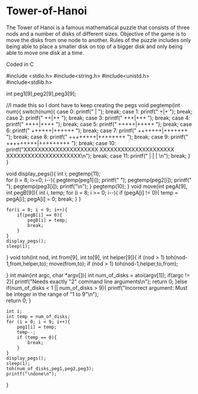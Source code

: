 # Tower-of-Hanoi
The Tower of Hanoi is a famous mathematical puzzle that consists of three nods and a number of disks of different sizes. Objective of the game is to move the disks from one node to another. Rules of the puzzle includes only being able to place a smaller disk on top of a bigger disk and only being able to move one disk at a time.

Coded in C

#include <stdio.h>
#include<string.h>
#include<unistd.h>
#include<stdlib.h>


int peg1[9],peg2[9],peg3[9];

//I made this so I dont have to keep creating the pegs
void pegtemp(int num){
        switch(num){
                case 0:
                        printf("          |          ");
                        break;
                case 1:
                        printf("         +|+         ");
                        break;
                case 2:
                        printf("        ++|++        ");
                        break;
                case 3:
                        printf("       +++|+++       ");
                        break;
                case 4:
                        printf("      ++++|++++      ");
                        break;
                case 5:
                        printf("     +++++|+++++     ");
                        break;
                case 6:
                        printf("    ++++++|++++++    ");
                        break;
                case 7:
                        printf("   +++++++|+++++++   ");
                        break;
                case 8:
                        printf("  ++++++++|++++++++  ");
                        break;
                case 9:
                        printf(" +++++++++|+++++++++ ");
                        break;
		case 10:
			printf("XXXXXXXXXXXXXXXXXXXXX     XXXXXXXXXXXXXXXXXXXXX     XXXXXXXXXXXXXXXXXXXXX\n");
			break;
		case 11:
			printf("          |                         |                         |          \n");
			break;
    }
}


void display_pegs(){
	int i;
	pegtemp(11);	
	for (i = 8; i>=0; i--){
		pegtemp(peg1[i]);
		printf("     ");
		pegtemp(peg2[i]);
		printf("     ");
		pegtemp(peg3[i]);
		printf("\n");
	}
	pegtemp(10);
}
void move(int pegA[9], int pegB[9]){
    int i, temp;
    for (i = 8; i >= 0; i--){
        if (pegA[i] != 0){
            temp = pegA[i];
            pegA[i] = 0;
            break;
        }
    }
    
    for(i = 0; i < 9; i++){
        if(pegB[i] == 0){
            pegB[i] = temp;
            break;
        }
    }
    display_pegs();
    sleep(1);
} 
void toh(int nod, int from[9], int to[9], int helper[9]){
    if (nod > 1) toh(nod-1,from,helper,to);
    move(from,to);
    if (nod > 1) toh(nod-1,helper,to,from);
    
}
int main(int argc, char *argv[]){
    int num_of_disks = atoi(argv[1]);
    if(argc != 2){
        printf("Needs exactly \"2\" command line arguments\n");
        return 0;
    }else if(num_of_disks < 1 || num_of_disks > 9){
        printf("Incorrect argument: Must be integer in the range of \"1 to 9\"\n");    
        return 0;
    } 
    
    int i;
    int temp = num_of_disks;
    for (i = 0; i < 9; i++){
        peg1[i] = temp;
        temp--;
        if (temp == 0){
            break;
        }
    }
    display_pegs();
    sleep(1);
    toh(num_of_disks,peg1,peg2,peg3);
    printf("\ndone\n");
}



